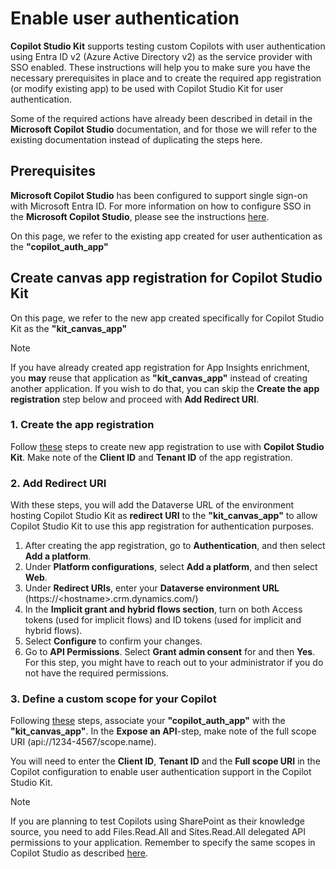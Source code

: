# Enable user authentication

**Copilot Studio Kit** supports testing custom Copilots with user authentication using Entra ID v2 (Azure Active Directory v2) as the service provider with SSO enabled. These instructions will help you to make sure you have the necessary prerequisites in place and to create the required app registration (or modify existing app) to be used with Copilot Studio Kit for user authentication. 

Some of the required actions have already been described in detail in the **Microsoft Copilot Studio** documentation, and for those we will refer to the existing documentation instead of duplicating the steps here.

## Prerequisites
**Microsoft Copilot Studio** has been configured to support single sign-on with Microsoft Entra ID. For more information on how to configure SSO in the **Microsoft Copilot Studio**, please see the instructions [here](https://learn.microsoft.com/microsoft-copilot-studio/configure-sso).

On this page, we refer to the existing app created for user authentication as the **"copilot_auth_app"** 

## Create canvas app registration for Copilot Studio Kit
On this page, we refer to the new app created specifically for Copilot Studio Kit as the **"kit_canvas_app"** 

> [!NOTE]  
> If you have already created app registration for App Insights enrichment, you **may** reuse that application as **"kit_canvas_app"** instead of creating another application. If you wish to do that, you can skip the **Create the app registration** step below and proceed with **Add Redirect URI**. 

### 1. Create the app registration
Follow [these](https://learn.microsoft.com/en-us/microsoft-copilot-studio/configuration-authentication-azure-ad#create-an-app-registration) steps to create new app registration to use with **Copilot Studio Kit**. Make note of the **Client ID** and **Tenant ID** of the app registration.

### 2. Add Redirect URI
With these steps, you will add the Dataverse URL of the environment hosting Copilot Studio Kit as **redirect URI** to the **"kit_canvas_app"** to allow Copilot Studio Kit to use this app registration for authentication purposes.
1. After creating the app registration, go to **Authentication**, and then select **Add a platform**.
1. Under **Platform configurations**, select **Add a platform**, and then select **Web**.
1. Under **Redirect URIs**, enter your **Dataverse environment URL** (https://\<hostname>\.crm.dynamics.com/)
1. In the **Implicit grant and hybrid flows section**, turn on both Access tokens (used for implicit flows) and ID tokens (used for implicit and hybrid flows).
1. Select **Configure** to confirm your changes.
1. Go to **API Permissions**. Select **Grant admin consent** for <your tenant name> and then **Yes**. For this step, you might have to reach out to your administrator if you do not have the required permissions.

### 3. Define a custom scope for your Copilot
Following [these](https://learn.microsoft.com/en-us/microsoft-copilot-studio/configure-sso?tabs=classic#define-a-custom-scope-for-your-copilot) steps, associate your **"copilot_auth_app"** with the **"kit_canvas_app"**. In the **Expose an API**-step, make note of the full scope URI (api://1234-4567/scope.name).

You will need to enter the **Client ID**, **Tenant ID** and the **Full scope URI** in the Copilot configuration to enable user authentication support in the Copilot Studio Kit.

> [!NOTE]  
> If you are planning to test Copilots using SharePoint as their knowledge source, you need to add Files.Read.All and Sites.Read.All delegated API permissions to your application. Remember to specify the same scopes in Copilot Studio as described [here](https://learn.microsoft.com/microsoft-copilot-studio/nlu-generative-answers-sharepoint-onedrive#advanced-authentication-scenarios).
